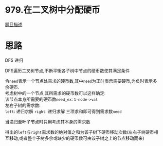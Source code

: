 # 979.在二叉树中分配硬币

[题目描述](https://leetcode-cn.com/problems/distribute-coins-in-binary-tree/)

# 思路

DFS 递归

DFS遍历二叉树节点,不断平衡各子树中节点的硬币数使其满足条件

令`need`表示一个节点处需求的硬币数,其中`need`为正时表示需要硬币,为负时表示多余硬币.  
考虑树中的一个节点,其所需求的硬币数可以这样确定:  
该节点本身所需要的硬币数`need_ex`: `1-node->val`  
左右子树的需求数:  
`left`: 递归求解
`right`: 递归求解
三项求和即可得到需求数`need`

当递归至叶子节点时只用考虑其本身的需求数

得出的`left`与`right`需求数的绝对值之和为该子树下硬币移动次数(左右子树硬币相互移动,或者整个子树多余或缺少的硬币数可由该子树之上的节点移动而来)
